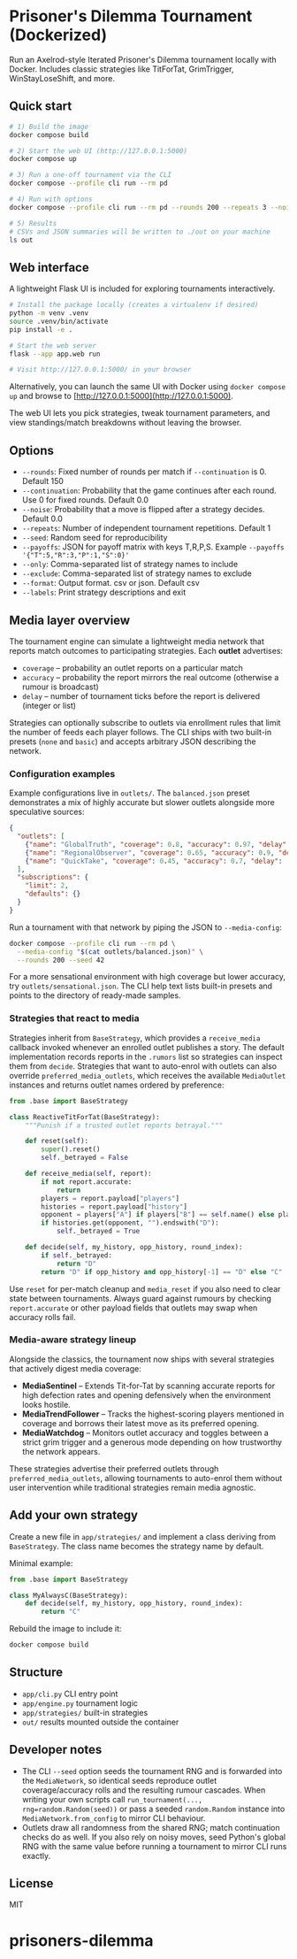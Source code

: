 # Prisoner's Dilemma Tournament (Dockerized)

Run an Axelrod-style Iterated Prisoner's Dilemma tournament locally with Docker.
Includes classic strategies like TitForTat, GrimTrigger, WinStayLoseShift, and more.

## Quick start

```bash
# 1) Build the image
docker compose build

# 2) Start the web UI (http://127.0.0.1:5000)
docker compose up

# 3) Run a one-off tournament via the CLI
docker compose --profile cli run --rm pd

# 4) Run with options
docker compose --profile cli run --rm pd --rounds 200 --repeats 3 --noise 0.03 --continuation 0.0 --seed 123

# 5) Results
# CSVs and JSON summaries will be written to ./out on your machine
ls out
```

## Web interface

A lightweight Flask UI is included for exploring tournaments interactively.

```bash
# Install the package locally (creates a virtualenv if desired)
python -m venv .venv
source .venv/bin/activate
pip install -e .

# Start the web server
flask --app app.web run

# Visit http://127.0.0.1:5000/ in your browser
```

Alternatively, you can launch the same UI with Docker using `docker compose up`
and browse to [http://127.0.0.1:5000](http://127.0.0.1:5000).

The web UI lets you pick strategies, tweak tournament parameters, and view standings/match breakdowns without leaving the browser.

## Options

- `--rounds`: Fixed number of rounds per match if `--continuation` is 0. Default 150
- `--continuation`: Probability that the game continues after each round. Use 0 for fixed rounds. Default 0.0
- `--noise`: Probability that a move is flipped after a strategy decides. Default 0.0
- `--repeats`: Number of independent tournament repetitions. Default 1
- `--seed`: Random seed for reproducibility
- `--payoffs`: JSON for payoff matrix with keys T,R,P,S. Example `--payoffs '{"T":5,"R":3,"P":1,"S":0}'`
- `--only`: Comma-separated list of strategy names to include
- `--exclude`: Comma-separated list of strategy names to exclude
- `--format`: Output format. csv or json. Default csv
- `--labels`: Print strategy descriptions and exit

## Media layer overview

The tournament engine can simulate a lightweight media network that reports
match outcomes to participating strategies. Each **outlet** advertises:

* `coverage` – probability an outlet reports on a particular match
* `accuracy` – probability the report mirrors the real outcome (otherwise a rumour is broadcast)
* `delay` – number of tournament ticks before the report is delivered (integer or list)

Strategies can optionally subscribe to outlets via enrollment rules that limit
the number of feeds each player follows. The CLI ships with two built-in
presets (`none` and `basic`) and accepts arbitrary JSON describing the network.

### Configuration examples

Example configurations live in `outlets/`. The `balanced.json` preset
demonstrates a mix of highly accurate but slower outlets alongside more
speculative sources:

```json
{
  "outlets": [
    {"name": "GlobalTruth", "coverage": 0.8, "accuracy": 0.97, "delay": [0, 1]},
    {"name": "RegionalObserver", "coverage": 0.65, "accuracy": 0.9, "delay": [1, 2]},
    {"name": "QuickTake", "coverage": 0.45, "accuracy": 0.7, "delay": [0, 1, 2, 3]}
  ],
  "subscriptions": {
    "limit": 2,
    "defaults": {}
  }
}
```

Run a tournament with that network by piping the JSON to `--media-config`:

```bash
docker compose --profile cli run --rm pd \
  --media-config "$(cat outlets/balanced.json)" \
  --rounds 200 --seed 42
```

For a more sensational environment with high coverage but lower accuracy, try
`outlets/sensational.json`. The CLI help text lists built-in presets and points
to the directory of ready-made samples.

### Strategies that react to media

Strategies inherit from `BaseStrategy`, which provides a `receive_media`
callback invoked whenever an enrolled outlet publishes a story. The default
implementation records reports in the `.rumors` list so strategies can inspect
them from `decide`. Strategies that want to auto-enrol with outlets can also
override `preferred_media_outlets`, which receives the available `MediaOutlet`
instances and returns outlet names ordered by preference:

```python
from .base import BaseStrategy

class ReactiveTitForTat(BaseStrategy):
    """Punish if a trusted outlet reports betrayal."""

    def reset(self):
        super().reset()
        self._betrayed = False

    def receive_media(self, report):
        if not report.accurate:
            return
        players = report.payload["players"]
        histories = report.payload["history"]
        opponent = players["A"] if players["B"] == self.name() else players["B"]
        if histories.get(opponent, "").endswith("D"):
            self._betrayed = True

    def decide(self, my_history, opp_history, round_index):
        if self._betrayed:
            return "D"
        return "D" if opp_history and opp_history[-1] == "D" else "C"
```

Use `reset` for per-match cleanup and `media_reset` if you also need to clear
state between tournaments. Always guard against rumours by checking
`report.accurate` or other payload fields that outlets may swap when accuracy
rolls fail.

### Media-aware strategy lineup

Alongside the classics, the tournament now ships with several strategies that
actively digest media coverage:

* **MediaSentinel** – Extends Tit-for-Tat by scanning accurate reports for high
  defection rates and opening defensively when the environment looks hostile.
* **MediaTrendFollower** – Tracks the highest-scoring players mentioned in
  coverage and borrows their latest move as its preferred opening.
* **MediaWatchdog** – Monitors outlet accuracy and toggles between a strict grim
  trigger and a generous mode depending on how trustworthy the network appears.

These strategies advertise their preferred outlets through
`preferred_media_outlets`, allowing tournaments to auto-enrol them without user
intervention while traditional strategies remain media agnostic.

## Add your own strategy

Create a new file in `app/strategies/` and implement a class deriving from `BaseStrategy`.
The class name becomes the strategy name by default.

Minimal example:

```python
from .base import BaseStrategy

class MyAlwaysC(BaseStrategy):
    def decide(self, my_history, opp_history, round_index):
        return "C"
```

Rebuild the image to include it:

```bash
docker compose build
```

## Structure

- `app/cli.py` CLI entry point
- `app/engine.py` tournament logic
- `app/strategies/` built-in strategies
- `out/` results mounted outside the container

## Developer notes

* The CLI `--seed` option seeds the tournament RNG and is forwarded into the
  `MediaNetwork`, so identical seeds reproduce outlet coverage/accuracy rolls
  and the resulting rumour cascades. When writing your own scripts call
  `run_tournament(..., rng=random.Random(seed))` or pass a seeded `random.Random`
  instance into `MediaNetwork.from_config` to mirror CLI behaviour.
* Outlets draw all randomness from the shared RNG; match continuation checks do
  as well. If you also rely on noisy moves, seed Python's global RNG with the
  same value before running a tournament to mirror CLI runs exactly.

## License

MIT
# prisoners-dilemma
